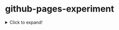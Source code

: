 # github-pages-experiment

<details>

  <summary>Click to expand!</summary>

  

 <iframe src="https://github.com/anuraghazra"></iframe>

</details>
